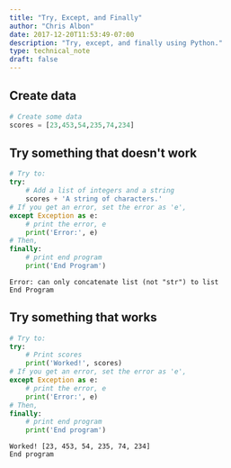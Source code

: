 ```yaml
---
title: "Try, Except, and Finally"
author: "Chris Albon"
date: 2017-12-20T11:53:49-07:00
description: "Try, except, and finally using Python."
type: technical_note
draft: false
---
```

## Create data


```python
# Create some data
scores = [23,453,54,235,74,234]
```

## Try something that doesn't work


```python
# Try to:
try:
    # Add a list of integers and a string
    scores + 'A string of characters.'
# If you get an error, set the error as 'e',
except Exception as e:
    # print the error, e
    print('Error:', e)
# Then,
finally:
    # print end program
    print('End Program')
```

    Error: can only concatenate list (not "str") to list
    End Program


## Try something that works


```python
# Try to:
try:
    # Print scores
    print('Worked!', scores)
# If you get an error, set the error as 'e',
except Exception as e:
    # print the error, e
    print('Error:', e)
# Then,
finally:
    # print end program
    print('End program')
```

    Worked! [23, 453, 54, 235, 74, 234]
    End program

